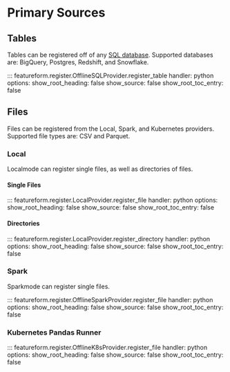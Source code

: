 # Primary Sources


## Tables
Tables can be registered off of any [SQL database](providers.md). Supported databases are: BigQuery, Postgres, Redshift, and Snowflake.

::: featureform.register.OfflineSQLProvider.register_table
    handler: python
    options:
        show_root_heading: false
        show_source: false
        show_root_toc_entry: false

## Files
Files can be registered from the Local, Spark, and Kubernetes providers. Supported file types are: CSV and Parquet.

### Local
Localmode can register single files, as well as directories of files.

#### Single Files
::: featureform.register.LocalProvider.register_file
    handler: python
    options:
        show_root_heading: false
        show_source: false
        show_root_toc_entry: false

#### Directories
::: featureform.register.LocalProvider.register_directory
    handler: python
    options:
        show_root_heading: false
        show_source: false
        show_root_toc_entry: false

### Spark
Sparkmode can register single files.

::: featureform.register.OfflineSparkProvider.register_file
    handler: python
    options:
        show_root_heading: false
        show_source: false
        show_root_toc_entry: false

### Kubernetes Pandas Runner
::: featureform.register.OfflineK8sProvider.register_file
    handler: python
    options:
        show_root_heading: false
        show_source: false
        show_root_toc_entry: false